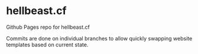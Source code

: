 # hellbeast.cf
Github Pages repo for hellbeast.cf

Commits are done on individual branches to allow quickly swapping website templates based on current state.
